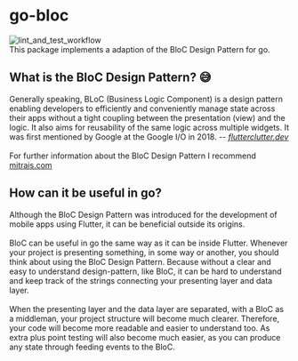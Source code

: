 # go-bloc
![lint_and_test_workflow](https://github.com/hijgo/go-bloc/actions/workflows/lint_and_test.yaml/badge.svg)<br/>
This package implements a adaption of the BloC Design Pattern for go.

## What is the BloC Design Pattern? 😅
Generally speaking, BLoC (Business Logic Component) is a design pattern enabling developers to efficiently and conveniently manage state across their apps without a tight coupling between the presentation (view) and the logic. It also aims for reusability of the same logic across multiple widgets. It was first mentioned by Google at the Google I/O in 2018.
 -- <cite>[flutterclutter.dev](https://www.flutterclutter.dev/flutter/basics/what-is-the-bloc-pattern/2021/2084/)</cite>
 <br/>
 <br/>
 For further information about the BloC Design Pattern I recommend [mitrais.com](https://www.mitrais.com/news-updates/getting-started-with-flutter-bloc-pattern/)
 
 ## How can it be useful in go? 
Although the BloC Design Pattern was introduced for the development of mobile apps using Flutter, it can be beneficial outside its origins.
<br/><br/>
BloC can be useful in go the same way as it can be inside Flutter. Whenever your project is presenting something, in some way or another, you should think about using the BloC Design Pattern. Because without a clear and easy to understand design-pattern, like BloC, it can be hard to understand and keep track of the strings connecting your presenting layer and data layer.<br/><br/>
When the presenting layer and the data layer are separated, with a BloC as a middleman, your project structure will become much clearer. Therefore, your code will become more readable and easier to understand too. As extra plus point testing will also become much easier, as you can produce any state through feeding events to the BloC.
